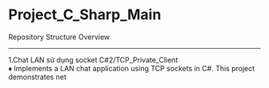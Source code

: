   # Project_C_Sharp_Main
Repository Structure Overview

---

1.Chat LAN sử dụng socket C#2/TCP_Private_Client
<br>
♦ Implements a LAN chat application using TCP sockets in C#. This project demonstrates net
